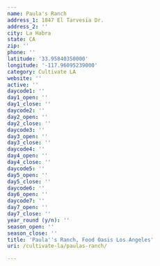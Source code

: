 ```yaml
---
name: Paula's Ranch
address_1: 1847 El Tarvesia Dr.
address_2: ''
city: La Habra
state: CA
zip: ''
phone: ''
latitude: '33.95840350000'
longitude: '-117.96095239000'
category: Cultivate LA
website: ''
active: ''
daycode1: ''
day1_open: ''
day1_close: ''
daycode2: ''
day2_open: ''
day2_close: ''
daycode3: ''
day3_open: ''
day3_close: ''
daycode4: ''
day4_open: ''
day4_close: ''
daycode5: ''
day5_open: ''
day5_close: ''
daycode6: ''
day6_open: ''
daycode7: ''
day7_open: ''
day7_close: ''
year_round (y/n): ''
season_open: ''
season_close: ''
title: 'Paula''s Ranch, Food Oasis Los Angeles'
uri: /cultivate-la/paulas-ranch/

---
```

